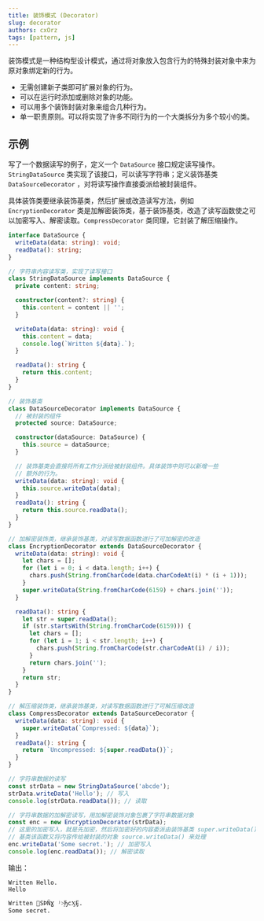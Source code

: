 ```yaml
---
title: 装饰模式 (Decorator)
slug: decorator
authors: cxOrz
tags: [pattern, js]
---
```



装饰模式是一种结构型设计模式，通过将对象放入包含行为的特殊封装对象中来为原对象绑定新的行为。

- 无需创建新子类即可扩展对象的行为。
- 可以在运行时添加或删除对象的功能。
- 可以用多个装饰封装对象来组合几种行为。
- 单一职责原则。可以将实现了许多不同行为的一个大类拆分为多个较小的类。

## 示例

写了一个数据读写的例子，定义一个 `DataSource` 接口规定读写操作。`StringDataSource` 类实现了该接口，可以读写字符串；定义装饰基类 `DataSourceDecorator` ，对将读写操作直接委派给被封装组件。

具体装饰类要继承装饰基类，然后扩展或改造读写方法，例如 `EncryptionDecorator` 类是加解密装饰类，基于装饰基类，改造了读写函数使之可以加密写入、解密读取。`CompressDecorator` 类同理，它封装了解压缩操作。

```ts
interface DataSource {
  writeData(data: string): void;
  readData(): string;
}

// 字符串内容读写类，实现了读写接口
class StringDataSource implements DataSource {
  private content: string;

  constructor(content?: string) {
    this.content = content || '';
  }

  writeData(data: string): void {
    this.content = data;
    console.log(`Written ${data}.`);
  }

  readData(): string {
    return this.content;
  }
}

// 装饰基类
class DataSourceDecorator implements DataSource {
  // 被封装的组件
  protected source: DataSource;

  constructor(dataSource: DataSource) {
    this.source = dataSource;
  }

  // 装饰基类会直接将所有工作分派给被封装组件。具体装饰中则可以新增一些
  // 额外的行为。
  writeData(data: string): void {
    this.source.writeData(data);
  }
  readData(): string {
    return this.source.readData();
  }
}

// 加解密装饰类，继承装饰基类，对读写数据函数进行了可加解密的改造
class EncryptionDecorator extends DataSourceDecorator {
  writeData(data: string): void {
    let chars = [];
    for (let i = 0; i < data.length; i++) {
      chars.push(String.fromCharCode(data.charCodeAt(i) * (i + 1)));
    }
    super.writeData(String.fromCharCode(6159) + chars.join(''));
  }

  readData(): string {
    let str = super.readData();
    if (str.startsWith(String.fromCharCode(6159))) {
      let chars = [];
      for (let i = 1; i < str.length; i++) {
        chars.push(String.fromCharCode(str.charCodeAt(i) / i));
      }
      return chars.join('');
    }
    return str;
  }
}

// 解压缩装饰类，继承装饰基类，对读写数据函数进行了可解压缩改造
class CompressDecorator extends DataSourceDecorator {
  writeData(data: string): void {
    super.writeData(`Compressed: ${data}`);
  }
  readData(): string {
    return `Uncompressed: ${super.readData()}`;
  }
}

// 字符串数据的读写
const strData = new StringDataSource('abcde');
strData.writeData('Hello'); // 写入
console.log(strData.readData()); // 读取

// 字符串数据的加解密读写，用加解密装饰对象包裹了字符串数据对象
const enc = new EncryptionDecorator(strData);
// 这里的加密写入，就是先加密，然后将加密好的内容委派由装饰基类 super.writeData() 处理，
// 基类该函数又将内容传给被封装的对象 source.writeData() 来处理
enc.writeData('Some secret.'); // 加密写入
console.log(enc.readData()); // 解密读取
```

输出：

```
Written Hello.
Hello

Written ᠏SÞŇƔ ʲ˃̘ЂϲӼȨ.
Some secret.
```